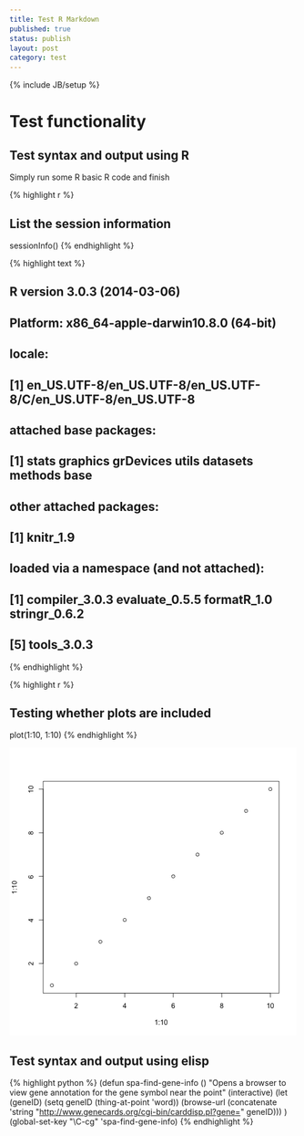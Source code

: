 ```yaml
---
title: Test R Markdown
published: true
status: publish
layout: post
category: test
---    
```

{% include JB/setup %}
 

 
 
# Test functionality
 
## Test syntax and output using R
 
Simply run some R basic R code and finish
 

{% highlight r %}
## List the session information 
sessionInfo()
{% endhighlight %}



{% highlight text %}
## R version 3.0.3 (2014-03-06)
## Platform: x86_64-apple-darwin10.8.0 (64-bit)
## 
## locale:
## [1] en_US.UTF-8/en_US.UTF-8/en_US.UTF-8/C/en_US.UTF-8/en_US.UTF-8
## 
## attached base packages:
## [1] stats     graphics  grDevices utils     datasets  methods   base     
## 
## other attached packages:
## [1] knitr_1.9
## 
## loaded via a namespace (and not attached):
## [1] compiler_3.0.3 evaluate_0.5.5 formatR_1.0    stringr_0.6.2 
## [5] tools_3.0.3
{% endhighlight %}



{% highlight r %}
## Testing whether plots are included
plot(1:10, 1:10)
{% endhighlight %}

![plot of chunk setup](/images/../images/setup-1.png) 
 
## Test syntax and output using elisp

{% highlight python %}
(defun spa-find-gene-info ()
  "Opens a browser to view gene annotation for the gene symbol near the point"
(interactive)
    (let (geneID)
    (setq geneID (thing-at-point 'word))
(browse-url (concatenate 'string "http://www.genecards.org/cgi-bin/carddisp.pl?gene=" geneID)))
  )
  (global-set-key "\C-cg" 'spa-find-gene-info)
{% endhighlight %}
